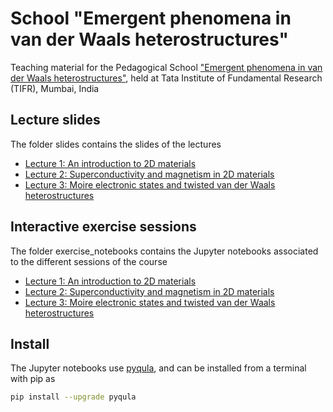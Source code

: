 # School "Emergent phenomena in van der Waals heterostructures"
Teaching material for the Pedagogical School ["Emergent phenomena in van der Waals heterostructures"](https://sites.google.com/view/emergentvdw/home), held at Tata Institute of Fundamental Research (TIFR), Mumbai, India

## Lecture slides
The folder slides contains the slides of the lectures
- [Lecture 1: An introduction to 2D materials](https://github.com/joselado/emergent_phenomena_in_van_der_Waals_school_tifr_2023/blob/main/slides/lecture1.pdf)
- [Lecture 2: Superconductivity and magnetism in 2D materials](https://github.com/joselado/emergent_phenomena_in_van_der_Waals_school_tifr_2023/blob/main/slides/lecture2.pdf)
- [Lecture 3: Moire electronic states and twisted van der Waals heterostructures](https://github.com/joselado/emergent_phenomena_in_van_der_Waals_school_tifr_2023/blob/main/slides/lecture3.pdf)

## Interactive exercise sessions
The folder exercise_notebooks contains the Jupyter notebooks associated to the different sessions of the course
- [Lecture 1: An introduction to 2D materials](https://github.com/joselado/emergent_phenomena_in_van_der_Waals_school_tifr_2023/blob/main/exercise_notebooks/lecture1.ipynb)
- [Lecture 2: Superconductivity and magnetism in 2D materials](https://github.com/joselado/emergent_phenomena_in_van_der_Waals_school_tifr_2023/blob/main/exercise_notebooks/lecture2.ipynb)
- [Lecture 3: Moire electronic states and twisted van der Waals heterostructures](https://github.com/joselado/emergent_phenomena_in_van_der_Waals_school_tifr_2023/blob/main/exercise_notebooks/lecture3.ipynb)

## Install
The Jupyter notebooks use [pyqula](https://github.com/joselado/pyqula), and can be installed from a terminal with pip as

```bash
pip install --upgrade pyqula
```

